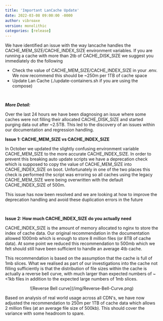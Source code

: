 ```yaml
---                                                 
title: 'Important LanCache Update'
date: 2022-03-08 09:00:00 -0000
author: vibroaxe
version: monolithic
categories: [release]
---
```


We have identified an issue with the way lancache handles the CACHE\_MEM\_SIZE/CACHE\_INDEX\_SIZE environment variables. If you are running a cache with more than 2tb of CACHE\_DISK\_SIZE we suggest you immediately do the following

* Check the value of CACHE\_MEM\_SIZE/CACHE\_INDEX\_SIZE in your .env. We now recommend this should be \~250m per 1TB of cache space
* Update Lan Cache (./update-containers.sh if you are using the compose)

&#x200B;

***More Detail:***

Over the last 24 hours we have been diagnosing an issue where some caches were not filling their allocated CACHE\_DISK\_SIZE and started purging data out after \~2.5TB. This led to the discovery of an issues within our documentation and regression handling.

**Issue 1: CACHE\_MEM\_SIZE vs CACHE\_INDEX\_SIZE**

In October we updated the slightly confusing environment variable CACHE\_MEM\_SIZE to the more accurate CACHE\_INDEX\_SIZE. In order to prevent this breaking auto update scripts we have a deprecation check which is supposed to copy the value of CACHE\_MEM\_SIZE into CACHE\_INDEX\_SIZE on boot. Unfortunately in one of the two places this check is performed the script was erroring so all caches using the legacy CACHE\_MEM\_SIZE were being overwritten with the default CACHE\_INDEX\_SIZE of 500m.

This issue has now been resolved and we are looking at how to improve the deprecation handling and avoid these duplication errors in the future

&#x200B;

**Issue 2: How much CACHE\_INDEX\_SIZE do you actually need**

CACHE\_INDEX\_SIZE is the amount of memory allocated to nginx to store the index of cache data. Our original recommendation in the documentation allowed 1000mb which is enough to store 8 million files (or 8TB of cache data). At some point we reduced this recommendation to 500mb which we felt should still have been sufficient to handle an average 4tb cache. 

This recommendation is based on the assumption that the cache is full of 1mb slices. What we realised as part of our investigations into the cache not filling sufficiently is that the distribution of file sizes within the cache is actually a reverse bell curve, with much larger than expected numbers of \~<1kb files in addition to the expected large numbers of 1mb slices. 

<center>![Reverse Bell curve](/img/Reverse-Bell-Curve.png)</center>

Based on analysis of real world usage across all CDN's, we have now adjusted the recommendation to 250m per 1TB of cache data which allows 2 million files (at an average file size of 500kb). This should cover the variance with some headroom to spare.
